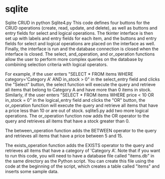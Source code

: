 # sqlite
Sqlite CRUD in python
Sqlite4.py
This code defines four buttons for the CRUD operations (create, read, update, and delete), as well as buttons and entry fields for select and logical operations. The tkinter interface is then set up with labels and entry fields for each item, and the buttons and entry fields for select and logical operations are placed on the interface as well. Finally, the interface is run and the database connection is closed when the interface is closed.
The select, and_operation, and or_operation functions allow the user to perform more complex queries on the database by combining selection criteria with logical operators.

For example, if the user enters "SELECT * FROM items WHERE category='Category A' AND in_stock > 0" in the select_entry field and clicks the "Select" button, the select function will execute the query and retrieve all items that belong to Category A and have more than 0 items in stock.
Similarly, if the user enters "SELECT * FROM items WHERE price < 10 OR in_stock = 0" in the logical_entry field and clicks the "OR" button, the or_operation function will execute the query and retrieve all items that have a price less than 10 or are out of stock.
sqlite5.py add two more logical operations. The or_operation function now adds the OR operator to the query and retrieves all items that have a stock greater than 0.

The between_operation function adds the BETWEEN operator to the query and retrieves all items that have a price between 5 and 15.

The exists_operation function adds the EXISTS operator to the query and retrieves all items that have a category of 'Category A'.
Note that if you want to run this code, you will need to have a database file called "items.db" in the same directory as the Python script. You can create this file using the code at the beginning of the script, which creates a table called "items" and inserts some sample data.
